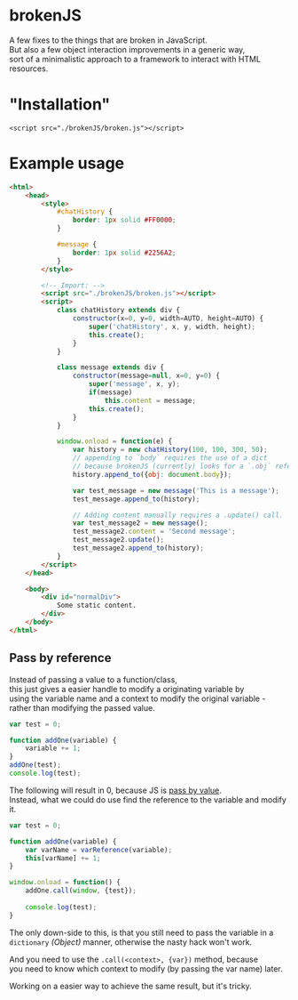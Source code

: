 # brokenJS
A few fixes to the things that are broken in JavaScript.<br>
But also a few object interaction improvements in a generic way,<br>
sort of a minimalistic approach to a framework to interact with HTML resources.

# "Installation"

    <script src="./brokenJS/broken.js"></script>

# Example usage

```html
<html>
	<head>
		<style>
			#chatHistory {
				border: 1px solid #FF0000;
			}

			#message {
				border: 1px solid #2256A2;
			}
		</style>

		<!-- Import: -->
		<script src="./brokenJS/broken.js"></script>
		<script>
			class chatHistory extends div {
				constructor(x=0, y=0, width=AUTO, height=AUTO) {
					super('chatHistory', x, y, width, height);
					this.create();
				}
			}

			class message extends div {
				constructor(message=null, x=0, y=0) {
					super('message', x, y);
					if(message)
						this.content = message;
					this.create();
				}
			}

			window.onload = function(e) {
				var history = new chatHistory(100, 100, 300, 50);
				// appending to `body` requires the use of a dict
				// because brokenJS (currently) looks for a `.obj` reference.
				history.append_to({obj: document.body});

				var test_message = new message('This is a message');
				test_message.append_to(history);

				// Adding content manually requires a .update() call.
				var test_message2 = new message();
				test_message2.content = 'Second message';
				test_message2.update();
				test_message2.append_to(history);
			}
		</script>
	</head>

	<body>
		<div id="normalDiv">
			Some static content.
		</div>
	</body>
</html>
```

## Pass by reference

Instead of passing a value to a function/class,<br>
this just gives a easier handle to modify a originating variable by<br>
using the variable name and a context to modify the original variable -<br>
rather than modifying the passed value.

```javascript
var test = 0;

function addOne(variable) {
	variable += 1;
}
addOne(test);
console.log(test);
```

The following will result in 0, because JS is [pass by value](https://i.stack.imgur.com/QdcG2.gif).<br>
Instead, what we could do use find the reference to the variable and modify it.

```javascript
var test = 0;

function addOne(variable) {
	var varName = varReference(variable);
	this[varName] += 1;
}

window.onload = function() {
	addOne.call(window, {test});
	
	console.log(test);
}
```
The only down-side to this, is that you still need to pass the variable in a<br>
`dictionary` *(Object)* manner, otherwise the nasty hack won't work.

And you need to use the `.call(<context>, {var})` method, because<br>
you need to know which context to modify (by passing the var name) later.

Working on a easier way to achieve the same result, but it's tricky.